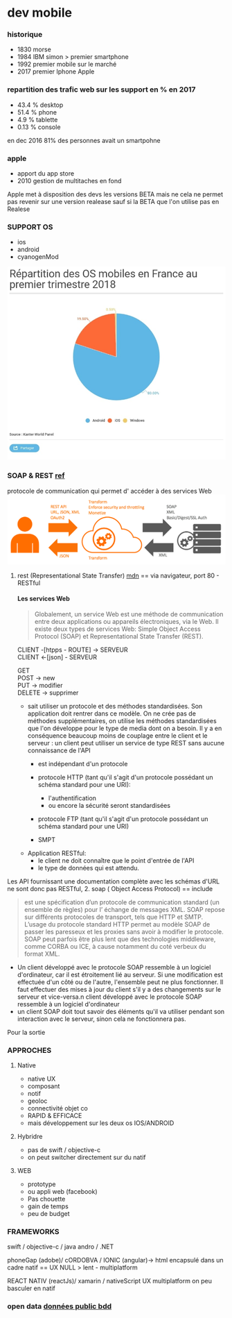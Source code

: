 # dev mobile


### historique
- 1830 morse
- 1984 IBM simon > premier smartphone
- 1992 premier mobile sur le marché
- 2017 premier Iphone Apple

### repartition des trafic web sur les support en % en 2017
   - 43.4 % desktop
   - 51.4 % phone
   - 4.9 % tablette
   - 0.13 % console
    
en dec 2016 81% des personnes avait un smartpohne

### apple
- apport du app store
- 2010 gestion de multitaches en fond

Apple met à disposition des devs les versions BETA mais ne cela ne permet pas revenir sur une version realease sauf si la BETA que l'on utilise pas en Realese

### SUPPORT OS
- ios
- android
- cyanogenMod

![part de marché](os.jpeg)

### SOAP & REST [ref](https://www.lemagit.fr/conseil/SOAP-ou-REST-comment-bien-choisir)
protocole de communication qui permet d' accéder à des services Web
![soap vs rest](soap-rest.png)
1. rest (Representational State Transfer) [mdn](https://developer.mozilla.org/fr/docs/Glossaire/REST)
== via navigateur, port 80 - RESTful 
    #### Les services Web
    > Globalement, un service Web est une méthode de communication entre deux applications ou appareils électroniques, via le Web. Il existe deux types de services Web: Simple Object Access Protocol (SOAP) et Representational State Transfer (REST).
    
    CLIENT -[htpps - ROUTE] -> SERVEUR   
    CLIENT <-[json] - SERVEUR 
    
    GET  
    POST -> new  
    PUT -> modifier  
    DELETE -> supprimer
    
    - sait utiliser un protocole et des méthodes standardisées. Son application doit rentrer dans ce modèle. On ne crée pas de méthodes supplémentaires, on utilise les méthodes standardisées que l'on développe pour le type de media dont on a besoin. Il y a en conséquence beaucoup moins de couplage entre le client et le serveur : un client peut utiliser un service de type REST sans aucune connaissance de l'API
        - est indépendant d'un protocole
        
        - protocole HTTP (tant qu'il s'agit d'un protocole possédant un schéma standard pour une URI):
            - l'authentification 
            - ou encore la sécurité seront standardisées
        - protocole FTP (tant qu'il s'agit d'un protocole possédant un schéma standard pour une URI)
        - SMPT 
    - Application RESTful:
        - le client ne doit connaître que le point d'entrée de l'API 
        - le type de données qui est attendu.
    
    
Les API fournissant une documentation complète avec les schémas d'URL ne sont donc pas RESTful,
2. soap ( Object Access Protocol)
== include
 >  est une spécification d’un protocole de communication standard (un ensemble de règles) pour l’ échange de messages XML. SOAP repose sur différents protocoles de transport, tels que HTTP et SMTP. L’usage du protocole standard HTTP permet au modèle SOAP de passer les paresseux et les proxies sans avoir à modifier le protocole. SOAP peut parfois être plus lent que des technologies middleware, comme CORBA ou ICE, à cause notamment du coté verbeux du format XML.
 
 - Un client développé avec le protocole SOAP ressemble à un logiciel d'ordinateur, car il est étroitement lié au serveur. Si une modification est effectuée d'un côté ou de l'autre, l'ensemble peut ne plus fonctionner. Il faut effectuer des mises à jour du client s'il y a des changements sur le serveur et vice-versa.n client développé avec le protocole SOAP ressemble à un logiciel d'ordinateur
 - un client SOAP doit tout savoir des éléments qu'il va utiliser pendant son interaction avec le serveur, sinon cela ne fonctionnera pas.


Pour la sortie

### APPROCHES
1. Native
 
    - native UX
    - composant
    - notif 
    - geoloc
    - connectivité objet co
    - RAPID & EFFICACE
    - mais développement sur les deux os IOS/ANDROID

2. Hybridre
    - pas de swift / objective-c
    - on peut switcher directement sur du natif

3. WEB
    - prototype
    - ou appli web (facebook)
    - Pas chouette
    - gain de temps
    - peu de budget
     


### FRAMEWORKS
swift / objective-c / java andro / .NET     
 
phoneGap (adobe)/ cORDOBVA  / IONIC (angular)-> html encapsulé dans un cadre natif == UX NULL > lent 
     - multiplatform
    
REACT NATIV (reactJs)/ xamarin / nativeScript 
UX
multiplatform
on peu basculer en natif

### open data [données public bdd](https://www.data.gouv.fr/fr/)